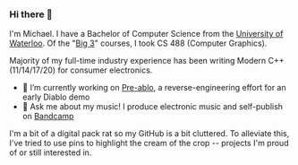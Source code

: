 ### Hi there 👋

I'm Michael. I have a Bachelor of Computer Science from the [University of Waterloo]. Of the "[Big 3]" courses, I took CS 488 (Computer Graphics).

Majority of my full-time industry experience has been writing Modern C++ (11/14/17/20) for consumer electronics.

- 🔭 I’m currently working on [Pre-ablo], a reverse-engineering effort for an early Diablo demo
- 💬 Ask me about my music! I produce electronic music and self-publish on [Bandcamp]

I'm a bit of a digital pack rat so my GitHub is a bit cluttered. To alleviate this, I've tried to use pins to highlight the cream of the crop -- projects I'm proud of or still interested in.

[University of Waterloo]: https://uwaterloo.ca/
[Big 3]: https://www.quora.com/What-are-the-most-challenging-courses-at-the-University-of-Waterloo-for-a-computer-science-major
[Pre-ablo]: https://github.com/footballhead/pre-ablo
[Bandcamp]: https://michaelhitchens.bandcamp.com

